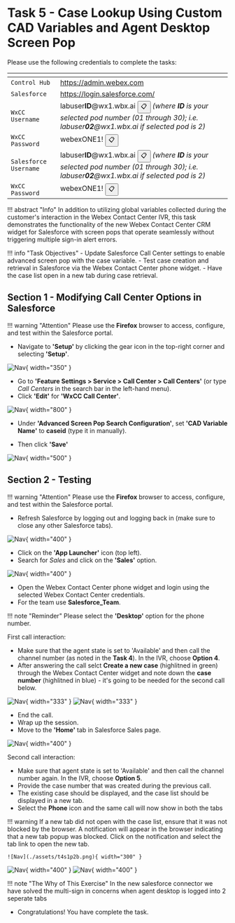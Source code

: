 # Task 5 - Case Lookup Using Custom CAD Variables and Agent Desktop Screen Pop

<script>
function copyText(text) {
  navigator.clipboard.writeText(text);
  alert("Copied: " + text);
}
</script>

	
Please use the following credentials to complete the tasks:


| <!-- -->                  | <!-- -->         |
| ------------------------- | ---------------- |
| `Control Hub`             | <a href="https://admin.webex.com" target="_blank">https://admin.webex.com</a> |
| `Salesforce`   | <a href="https://login.salesforce.com" target="_blank">https://login.salesforce.com/</a> |
| `WxCC Username` | labuser**ID**@wx1.wbx.ai <button onclick="copyText('labuserID@wx1.wbx.ai')">📋</button>  _(where **ID** is your selected pod number (01 through 30); i.e. labuser**02**@wx1.wbx.ai if selected pod is 2)_       |
| `WxCC Password` | webexONE1! <button onclick="copyText('webexONE1!')">📋</button> |
| `Salesforce Username` | labuser**ID**@wx1.wbx.ai <button onclick="copyText('labuserID@wx1.wbx.ai')">📋</button>  _(where **ID** is your selected pod number (01 through 30); i.e. labuser**02**@wx1.wbx.ai if selected pod is 2)_       |
| `WxCC Password` | webexONE1! <button onclick="copyText('webexONE1!')">📋</button> |


!!! abstract "Info"
	In addition to utilizing global variables collected during the customer's interaction in the Webex Contact Center IVR, this task demonstrates the functionality of the new Webex Contact Center CRM widget for Salesforce with screen pops that operate seamlessly without triggering multiple sign-in alert errors.


!!! info "Task Objectives"
	- Update Salesforce Call Center settings to enable advanced screen pop with the case variable.
	- Test case creation and retrieval in Salesforce via the Webex Contact Center phone widget.
 	- Have the case list open in a new tab during case retrieval.

## **Section 1 - Modifying Call Center Options in Salesforce**

!!! warning "Attention"
	Please use the **Firefox** browser to access, configure, and test within the Salesforce portal.

- Navigate to **'Setup'** by clicking the gear icon in the top-right corner and selecting **'Setup'**.

![Nav](./assets/t2s1p1.png){ width="350" }

- Go to **'Feature Settings > Service > Call Center > Call Centers'** (or type _Call Centers_ in the search bar in the left-hand menu).
- Click **'Edit'** for **'WxCC Call Center'**.

![Nav](./assets/t2s3p1.png){ width="800" }

- Under **'Advanced Screen Pop Search Configuration'**, set **'CAD Variable Name'** to **caseid** (type it in manually).

- Then click **'Save'**

![Nav](./assets/t4s1p1.png){ width="500" }


## **Section 2 - Testing**

!!! warning "Attention"
	Please use the **Firefox** browser to access, configure, and test within the Salesforce portal.

- Refresh Salesforce by logging out and logging back in (make sure to close any other Salesforce tabs).

![Nav](./assets/t2s4p1a.png){ width="400" }

- Click on the **'App Launcher'** icon (top left).
- Search for _Sales_ and click on the **'Sales'** option.

![Nav](./assets/t1s2p1.png){ width="400" }

- Open the Webex Contact Center phone widget and login using the selected Webex Contact Center credentials.
- For the team use **Salesforce_Team**. 

!!! note "Reminder" 
	Please select the **'Desktop'** option for the phone number. 


First call interaction:

- Make sure that the agent state is set to 'Available' and then call the channel number (as noted in the **Task 4**). In the IVR, choose **Option 4**.
- After answering the call selct **Create a new case** (highlitned in green) through the Webex Contact Center widget and note down the **case number** (highlitned in blue) - it's going to be needed for the second call below.

![Nav](./assets/t4s1p2.png){ width="333" }
![Nav](./assets/t4s1p21.png){ width="333" }

- End the call.
- Wrap up the session.
- Move to the **'Home'** tab in Salesforce Sales page.

![Nav](./assets/t4s1p2a.png){ width="400" }


Second call interaction:

- Make sure that agent state is set to 'Available' and then call the channel number again. In the IVR, choose **Option 5**.
- Provide the case number that was created during the previous call.
- The existing case should be displayed, and the case list should be displayed in a new tab.
- Select the **Phone** icon and the same call will now show in both the tabs


!!! warning
	If a new tab did not open with the case list, ensure that it was not blocked by the browser. A notification will appear in the browser indicating that a new tab popup was blocked. Click on the notification and select the tab link to open the new tab.
	
 	![Nav](./assets/t4s1p2b.png){ width="300" }


![Nav](./assets/t4s1p3.png){ width="400" }
![Nav](./assets/t4s1p4.png){ width="400" }

!!! note "The Why of This Exercise" 
	In the new salesforce connector we have solved the multi-sign in concerns when agent desktop is logged into 2 seperate tabs
	
- Congratulations! You have complete the task.
